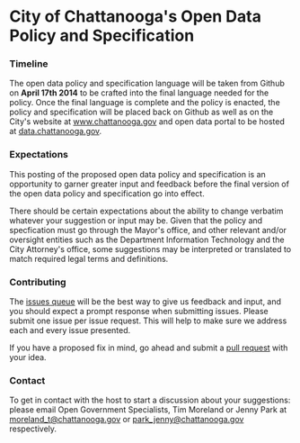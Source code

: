 City of Chattanooga's Open Data Policy and Specification
========================================================

### **Timeline**
The open data policy and specification language will be taken from Github on **April 17th 2014** to be crafted into the final language needed for the policy. Once the final language is complete and the policy is enacted, the policy and specification will be placed back on Github as well as on the City's website at www.chattanooga.gov and open data portal to be hosted at [data.chattanooga.gov](data.chattanooga.gov). 

### **Expectations**
This posting of the proposed open data policy and specification is an opportunity to garner greater input and feedback before the final version of the open data policy and specification go into effect. 

There should be certain expectations about the ability to change verbatim whatever your suggestion or input may be. Given that the policy and specfication must go through the Mayor's office, and other relevant and/or oversight entities such as the Department Information Technology and the City Attorney's office, some suggestions may be interpreted or translated to match required legal terms and definitions. 

### **Contributing**
The [issues queue](https://github.com/cityofchattanooga/Chattanooga-Open-Data-Policy/issues) will be the best way to give us feedback and input, and you should expect a prompt response when submitting issues. Please submit one issue per issue request. This will help to make sure we address each and every issue presented. 

If you have a proposed fix in mind, go ahead and submit a [pull request](https://github.com/cityofchattanooga/Chattanooga-Open-Data-Policy/pulls) with your idea.

### **Contact**
To get in contact with the host to start a discussion about your suggestions: please email Open Government Specialists, Tim Moreland or Jenny Park at moreland_t@chattanooga.gov or park_jenny@chattanooga.gov respectively. 
